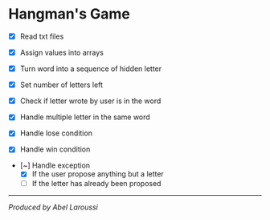 # Hangman's Game

- [x] Read txt files

- [x] Assign values into arrays

- [x] Turn word into a sequence of hidden letter

- [x] Set number of letters left

- [x] Check if letter wrote by user is in the word

- [x] Handle multiple letter in the same word

- [x] Handle lose condition

- [x] Handle win condition

- [~] Handle exception
    - [x] If the user propose anything but a letter
    - [ ] If the letter has already been proposed

---

*Produced by Abel Laroussi*